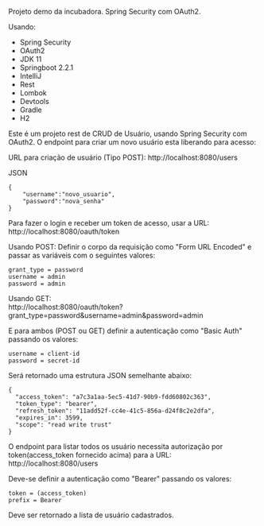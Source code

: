 Projeto demo da incubadora. Spring Security com OAuth2.

Usando:

* Spring Security
* OAuth2
* JDK 11
* Springboot 2.2.1
* IntelliJ
* Rest
* Lombok
* Devtools
* Gradle
* H2
 
 
Este é um projeto rest de CRUD de Usuário, usando Spring Security com OAuth2. O endpoint para criar um novo usuário
esta liberando para acesso:

URL para criação de usuário (Tipo POST):
http://localhost:8080/users

JSON
```
{
	"username":"novo_usuario",
	"password":"nova_senha"
}
```

Para fazer o login e receber um token de acesso, usar a URL:  
http://localhost:8080/oauth/token

Usando POST: 
Definir o corpo da requisição como "Form URL Encoded" e passar as variáveis com o seguintes valores:
```
grant_type = password
username = admin
password = admin
```

Usando GET:  
http://localhost:8080/oauth/token?grant_type=password&username=admin&password=admin

E para ambos (POST ou GET) definir a autenticação como "Basic Auth" passando os valores:
```
username = client-id
password = secret-id
```

Será retornado uma estrutura JSON semelhante abaixo:
```
{
  "access_token": "a7c3a1aa-5ec5-41d7-90b9-fdd60802c363",
  "token_type": "bearer",
  "refresh_token": "11add52f-cc4e-41c5-856a-d24f8c2e2dfa",
  "expires_in": 3599,
  "scope": "read write trust"
}
```

O endpoint para listar todos os usuário necessita autorização por token(access_token fornecido acima) para a URL:  
http://localhost:8080/users

Deve-se definir a autenticação como "Bearer" passando os valores: 
```
token = (access_token)
prefix = Bearer
```
Deve ser retornado a lista de usuário cadastrados.
